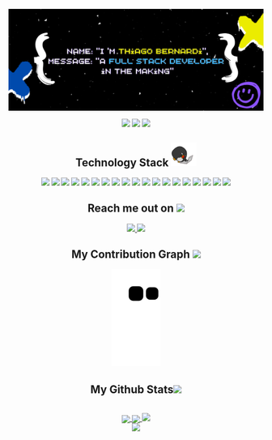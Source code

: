 <p align="center">
    <img align="center" src="./images/github_banner.png" />
</p>

<p align="center">

 <img align="center" src="https://badges.pufler.dev/visits/copocaneta/copocaneta"/>
 <!-- <img src="https://badges.pufler.dev/years/ritik307"/> -->
 <img align="center" src="https://badges.pufler.dev/repos/copocaneta"/>
 <img align="center" src="https://badges.pufler.dev/commits/monthly/copocaneta" />

</p>

<h2 align="center">Technology Stack <img src="https://github.com/copocaneta/copocaneta/blob/main/images/laptop.gif" width="50"></h2>

<p align="center">
 <img src="https://img.shields.io/badge/C-00599C?style=flat-square&logo=c&logoColor=white"/>
<img src="https://img.shields.io/badge/-HTML5-E34F26?style=flat-square&logo=html5&logoColor=white"/>
<img src="https://img.shields.io/badge/-CSS3-1572B6?style=flat-square&logo=css3"/>
<img src="https://img.shields.io/badge/-JavaScript-black?style=flat-square&logo=javascript"/>
<img src="https://img.shields.io/badge/-Bootstrap-563D7C?style=flat-square&logo=bootstrap"/>
<img src="https://img.shields.io/badge/-Docker-563D7C?style=flat-square&logo=docker"/>
<img src="https://img.shields.io/badge/-Heroku-430098?style=flat-square&logo=heroku"/>
<img src="https://img.shields.io/badge/-Solidity-black?style=flat-square&logo=solidity"/>
<img src="https://img.shields.io/badge/-Python-black?style=flat-square&logo=python"/>
<img src="https://img.shields.io/badge/-Django-black?style=flat-square&logo=django"/>  
<img src="https://img.shields.io/badge/-Flask-black?style=flat-square&logo=flask"/>  
<img src="https://img.shields.io/badge/-Nodejs-black?style=flat-square&logo=Node.js"/>
<img src="https://img.shields.io/badge/-React-black?style=flat-square&logo=react"/>
<img src="https://img.shields.io/badge/-Gatsby-black?style=flat-square&logo=gatsby"/>
<img src="https://img.shields.io/badge/-Strapi-563D7C?style=flat-square&logo=strapi"/>
<img src="https://img.shields.io/badge/-MongoDB-black?style=flat-square&logo=mongodb"/>
<img src="https://img.shields.io/badge/-MySQL-black?style=flat-square&logo=mysql"/>
<img src="https://img.shields.io/badge/-Git-black?style=flat-square&logo=git"/>
<img src="https://img.shields.io/badge/-GitHub-black?style=flat-square&logo=github"/>
</p>

<h2 align="center">Reach me out on <img src="https://media0.giphy.com/media/jqNPzdTTxQfOgOqpO4/source.gif" width="50"></h2>

<p align="center">
<a href="mailto: copocaneta@gmail.com">
 <img src="https://img.shields.io/badge/-copocaneta-c14438?style=flat-square&logo=Gmail&logoColor=white&link=mailto:copocaneta@gmail.com"/>
</a>
<a href="https://www.linkedin.com/in/thiago-bernardi/" target="_blank">
 <img src="https://img.shields.io/badge/-thiago&#8211bernardi-blue?style=flat-square&logo=Linkedin&logoColor=white&link=https://www.linkedin.com/in/thiago-bernardi/"/>
</a>
</p>

<h2 align="center">
  My Contribution Graph <img src="https://media.giphy.com/media/xUA7aZeLE2e0P7Znz2/giphy.gif" width="50">
</h2>
<p align="center">
  <img src="https://github.com/copocaneta/copocaneta/raw/output/github-contribution-grid-snake.svg" alt="snake"></center>
</p>

<h2 align="center">
  My Github Stats<img src="https://media.giphy.com/media/VgCDAzcKvsR6OM0uWg/giphy.gif" width="50">
</h2>

<br>

<div align="center">
  <a href="https://github.com/copocaneta">
    <img align="center" width="456" src="https://github-readme-stats.vercel.app/api?username=copocaneta&count_private=true&show_icons=true&theme=vision-friendly-dark" />
    <img align="center" width="331" src="https://github-readme-stats.vercel.app/api/top-langs/?username=copocaneta&layout=compact&langs_count=8&theme=vision-friendly-dark" />
    <img src="http://github-readme-streak-stats.herokuapp.com?user=copocaneta&theme=dark&date_format=M%20j%5B%2C%20Y%5D" />
    <br>
    <img src="https://github-profile-trophy.vercel.app/?username=copocaneta&theme=onedark&title=Commits,Repositories,Issues&column=3" />
  </a>
</div>

<!--
**copocaneta/copocaneta** is a ✨ _special_ ✨ repository because its `README.md` (this file) appears on your GitHub profile.

Here are some ideas to get you started:

- 🔭 I’m currently working on ...
- 🌱 I’m currently learning ...
- 👯 I’m looking to collaborate on ...
- 🤔 I’m looking for help with ...
- 💬 Ask me about ...
- 📫 How to reach me: ...
- 😄 Pronouns: ...
- ⚡ Fun fact: ...
-->
